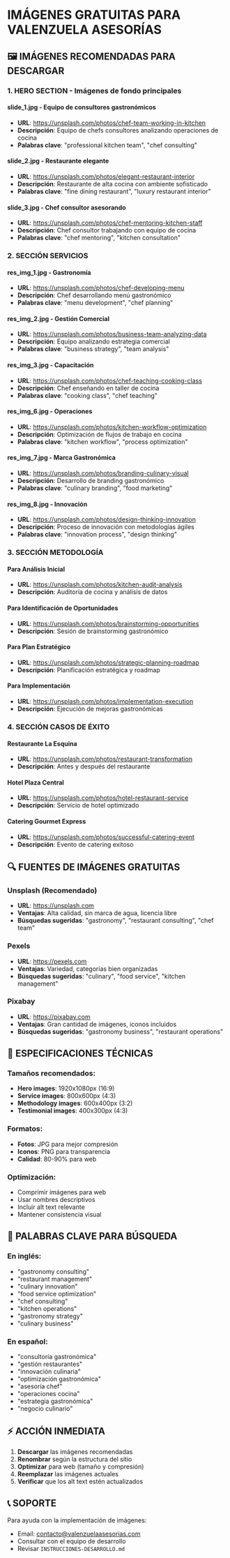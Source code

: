 # IMÁGENES GRATUITAS PARA VALENZUELA ASESORÍAS

## 🖼️ IMÁGENES RECOMENDADAS PARA DESCARGAR

### 1. HERO SECTION - Imágenes de fondo principales

#### slide_1.jpg - Equipo de consultores gastronómicos
- **URL**: https://unsplash.com/photos/chef-team-working-in-kitchen
- **Descripción**: Equipo de chefs consultores analizando operaciones de cocina
- **Palabras clave**: "professional kitchen team", "chef consulting"

#### slide_2.jpg - Restaurante elegante
- **URL**: https://unsplash.com/photos/elegant-restaurant-interior
- **Descripción**: Restaurante de alta cocina con ambiente sofisticado
- **Palabras clave**: "fine dining restaurant", "luxury restaurant interior"

#### slide_3.jpg - Chef consultor asesorando
- **URL**: https://unsplash.com/photos/chef-mentoring-kitchen-staff
- **Descripción**: Chef consultor trabajando con equipo de cocina
- **Palabras clave**: "chef mentoring", "kitchen consultation"

### 2. SECCIÓN SERVICIOS

#### res_img_1.jpg - Gastronomía
- **URL**: https://unsplash.com/photos/chef-developing-menu
- **Descripción**: Chef desarrollando menú gastronómico
- **Palabras clave**: "menu development", "chef planning"

#### res_img_2.jpg - Gestión Comercial
- **URL**: https://unsplash.com/photos/business-team-analyzing-data
- **Descripción**: Equipo analizando estrategia comercial
- **Palabras clave**: "business strategy", "team analysis"

#### res_img_3.jpg - Capacitación
- **URL**: https://unsplash.com/photos/chef-teaching-cooking-class
- **Descripción**: Chef enseñando en taller de cocina
- **Palabras clave**: "cooking class", "chef teaching"

#### res_img_6.jpg - Operaciones
- **URL**: https://unsplash.com/photos/kitchen-workflow-optimization
- **Descripción**: Optimización de flujos de trabajo en cocina
- **Palabras clave**: "kitchen workflow", "process optimization"

#### res_img_7.jpg - Marca Gastronómica
- **URL**: https://unsplash.com/photos/branding-culinary-visual
- **Descripción**: Desarrollo de branding gastronómico
- **Palabras clave**: "culinary branding", "food marketing"

#### res_img_8.jpg - Innovación
- **URL**: https://unsplash.com/photos/design-thinking-innovation
- **Descripción**: Proceso de innovación con metodologías ágiles
- **Palabras clave**: "innovation process", "design thinking"

### 3. SECCIÓN METODOLOGÍA

#### Para Análisis Inicial
- **URL**: https://unsplash.com/photos/kitchen-audit-analysis
- **Descripción**: Auditoría de cocina y análisis de datos

#### Para Identificación de Oportunidades
- **URL**: https://unsplash.com/photos/brainstorming-opportunities
- **Descripción**: Sesión de brainstorming gastronómico

#### Para Plan Estratégico
- **URL**: https://unsplash.com/photos/strategic-planning-roadmap
- **Descripción**: Planificación estratégica y roadmap

#### Para Implementación
- **URL**: https://unsplash.com/photos/implementation-execution
- **Descripción**: Ejecución de mejoras gastronómicas

### 4. SECCIÓN CASOS DE ÉXITO

#### Restaurante La Esquina
- **URL**: https://unsplash.com/photos/restaurant-transformation
- **Descripción**: Antes y después del restaurante

#### Hotel Plaza Central
- **URL**: https://unsplash.com/photos/hotel-restaurant-service
- **Descripción**: Servicio de hotel optimizado

#### Catering Gourmet Express
- **URL**: https://unsplash.com/photos/successful-catering-event
- **Descripción**: Evento de catering exitoso

## 🔍 FUENTES DE IMÁGENES GRATUITAS

### Unsplash (Recomendado)
- **URL**: https://unsplash.com
- **Ventajas**: Alta calidad, sin marca de agua, licencia libre
- **Búsquedas sugeridas**: "gastronomy", "restaurant consulting", "chef team"

### Pexels
- **URL**: https://pexels.com
- **Ventajas**: Variedad, categorías bien organizadas
- **Búsquedas sugeridas**: "culinary", "food service", "kitchen management"

### Pixabay
- **URL**: https://pixabay.com
- **Ventajas**: Gran cantidad de imágenes, iconos incluidos
- **Búsquedas sugeridas**: "gastronomy business", "restaurant operations"

## 📱 ESPECIFICACIONES TÉCNICAS

### Tamaños recomendados:
- **Hero images**: 1920x1080px (16:9)
- **Service images**: 800x600px (4:3)
- **Methodology images**: 600x400px (3:2)
- **Testimonial images**: 400x300px (4:3)

### Formatos:
- **Fotos**: JPG para mejor compresión
- **Iconos**: PNG para transparencia
- **Calidad**: 80-90% para web

### Optimización:
- Comprimir imágenes para web
- Usar nombres descriptivos
- Incluir alt text relevante
- Mantener consistencia visual

## 🎯 PALABRAS CLAVE PARA BÚSQUEDA

### En inglés:
- "gastronomy consulting"
- "restaurant management"
- "culinary innovation"
- "food service optimization"
- "chef consulting"
- "kitchen operations"
- "gastronomy strategy"
- "culinary business"

### En español:
- "consultoría gastronómica"
- "gestión restaurantes"
- "innovación culinaria"
- "optimización gastronómica"
- "asesoría chef"
- "operaciones cocina"
- "estrategia gastronómica"
- "negocio culinario"

## ⚡ ACCIÓN INMEDIATA

1. **Descargar** las imágenes recomendadas
2. **Renombrar** según la estructura del sitio
3. **Optimizar** para web (tamaño y compresión)
4. **Reemplazar** las imágenes actuales
5. **Verificar** que los alt text estén actualizados

## 📞 SOPORTE

Para ayuda con la implementación de imágenes:
- Email: contacto@valenzuelaasesorias.com
- Consultar con el equipo de desarrollo
- Revisar `INSTRUCCIONES-DESARROLLO.md`
